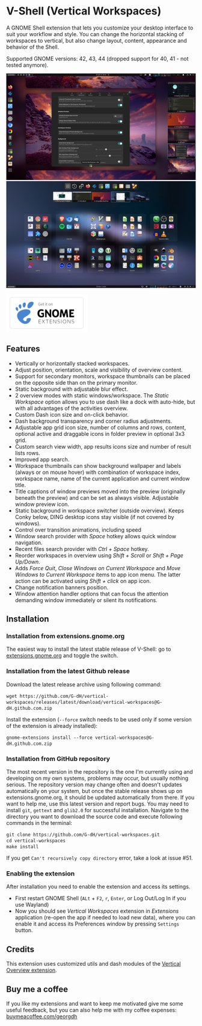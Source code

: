 # V-Shell (Vertical Workspaces)

A GNOME Shell extension that lets you customize your desktop interface to suit your workflow and style. You can change the horizontal stacking of workspaces to vertical, but also change layout, content, appearance and behavior of the Shell.

Supported GNOME versions: 42, 43, 44 (dropped support for 40, 41  - not tested anymore).

![Custom Overview Layout](screenshots/screenshot.jpg)
![Custom Overview Layout](screenshots/screenshot0.jpg)


[<img alt="" height="100" src="https://raw.githubusercontent.com/andyholmes/gnome-shell-extensions-badge/master/get-it-on-ego.svg?sanitize=true">](https://extensions.gnome.org/extension/5177/vertical-workspaces/)

## Features
- Vertically or horizontally stacked workspaces.
- Adjust position, orientation, scale and visibility of overview content.
- Support for secondary monitors, workspace thumbnails can be placed on the opposite side than on the primary monitor.
- Static background with adjustable blur effect.
- 2 overview modes with static windows/workspace. The *Static Workspace* option allows you to use dash like a dock with auto-hide, but with all advantages of the activities overview.
- Custom Dash icon size and on-click behavior.
- Dash background transparency and corner radius adjustments.
- Adjustable app grid icon size, number of columns and rows, content, optional active and draggable icons in folder preview in optional 3x3 grid.
- Custom search view width, app results icons size and number of result lists rows.
- Improved app search.
- Workspace thumbnails can show background wallpaper and labels (always or on mouse hover) with combination of workspace index, workspace name, name of the current application and current window title.
- Title captions of window previews moved into the preview (originally beneath the preview) and can be set as always visible. Adjustable window preview icon.
- Static background in workspace switcher (outside overview). Keeps Conky below, DING desktop icons stay visible (if not covered by windows).
- Control over transition animations, including speed
- Window search provider with *Space* hotkey allows quick window navigation.
- Recent files search provider with *Ctrl + Space* hotkey.
- Reorder workspaces in overview using *Shift + Scroll* or *Shift + Page Up/Down*.
- Adds *Force Quit*, *Close Windows on Current Workspace* and *Move Windows to Current Workspace* items to app icon menu. The latter action can be activated using *Shift + click* on app icon.
- Change notification banners position.
- Window attention handler options that can focus the attention demanding window immediately or silent its notifications.

## Installation

### Installation from extensions.gnome.org
The easiest way to install the latest stable release of V-Shell: go to [extensions.gnome.org](https://extensions.gnome.org/extension/5177/vertical-workspaces/) and toggle the switch.

### Installation from the latest Github release
Download the latest release archive using following command:

    wget https://github.com/G-dH/vertical-workspaces/releases/latest/download/vertical-workspaces@G-dH.github.com.zip

Install the extension (`--force` switch needs to be used only if some version of the extension is already installed):

    gnome-extensions install --force vertical-workspaces@G-dH.github.com.zip

### Installation from GitHub repository
The most recent version in the repository is the one I'm currently using and developing on my own systems, problems may occur, but usually nothing serious. The repository version may change often and doesn't updates automatically on your system, but once the stable release shows up on extensions.gnome.org, it should be updated automatically from there. If you want to help me, use this latest version and report bugs.
You may need to install `git`, `gettext` and `glib2.0` for successful installation.
Navigate to the directory you want to download the source code and execute following commands in the terminal:

    git clone https://github.com/G-dH/vertical-workspaces.git
    cd vertical-workspaces
    make install

If you get `Can't recursively copy directory` error, take a look at issue #51.

### Enabling the extension
After installation you need to enable the extension and access its settings.

- First restart GNOME Shell (`ALt` + `F2`, `r`, `Enter`, or Log Out/Log In if you use Wayland)
- Now you should see *Vertical Workspaces* extension in *Extensions* application (re-open the app if needed to load new data), where you can enable it and access its Preferences window by pressing `Settings` button.

## Credits
This extension uses customized utils and dash modules of the [Vertical Overview extension](https://github.com/RensAlthuis/vertical-overview).

## Buy me a coffee
If you like my extensions and want to keep me motivated give me some useful feedback, but you can also help me with my coffee expenses:
[buymeacoffee.com/georgdh](https://buymeacoffee.com/georgdh)
